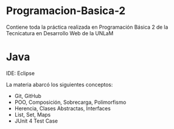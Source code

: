 # Programacion-Basica-2
Contiene toda la práctica realizada en Programación Básica 2 de la Tecnicatura en Desarrollo Web de la UNLaM

# Java

IDE: Eclipse  

La materia abarcó los siguientes conceptos:

- Git, GitHub
- POO, Composición, Sobrecarga, Polimorfismo
- Herencia, Clases Abstractas, Interfaces
- List, Set, Maps
- JUnit 4 Test Case
